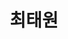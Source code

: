 ---
layout: hubs
key: Q84040
title: 최태원
name: 최태원
image: 
description: 기업인
score: 3.053893587077958e-05
degree: 2
---